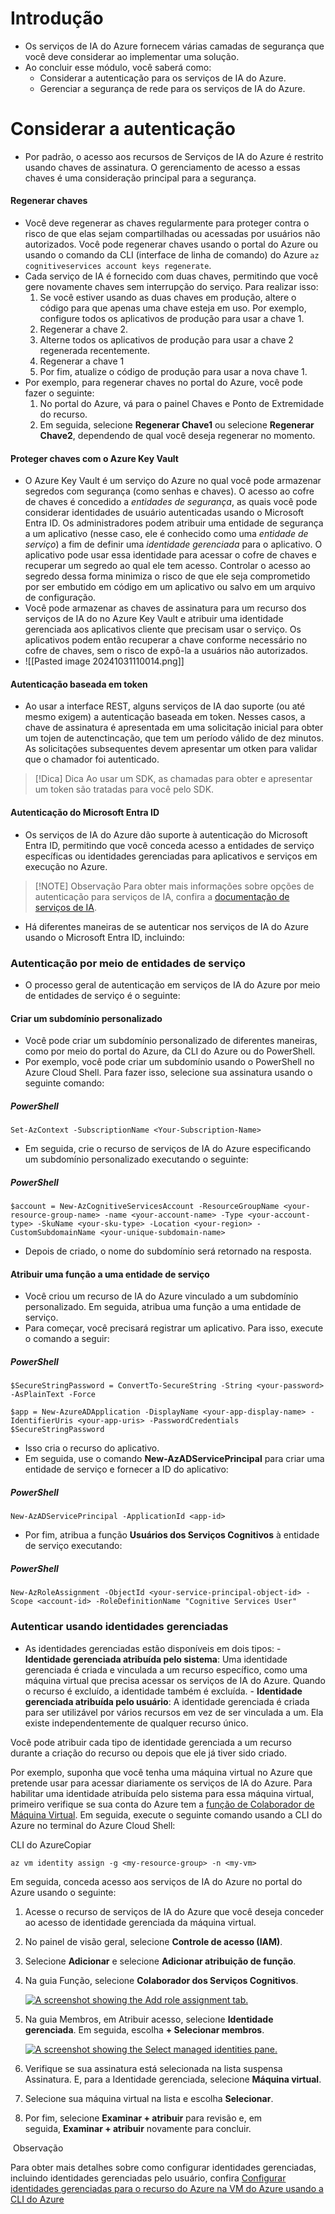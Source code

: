 # Introdução
- Os serviços de IA do Azure fornecem várias camadas de segurança que você deve considerar ao implementar uma solução.
- Ao concluir esse módulo, você saberá como:
	- Considerar a autenticação para os serviços de IA do Azure.
	- Gerenciar a segurança de rede para os serviços de IA do Azure.
# Considerar a autenticação
- Por padrão, o acesso aos recursos de Serviços de IA do Azure é restrito usando chaves de assinatura. O gerenciamento de acesso a essas chaves é uma consideração principal para a segurança.
#### Regenerar chaves
- Você deve regenerar as chaves regularmente para proteger contra o risco de que elas sejam compartilhadas ou acessadas por usuários não autorizados. Você pode regenerar chaves usando o portal do Azure ou usando o comando da CLI (interface de linha de comando) do Azure `az cognitiveservices account keys regenerate`.
- Cada serviço de IA é fornecido com duas chaves, permitindo que você gere novamente chaves sem interrupção do serviço. Para realizar isso:
	1. Se você estiver usando as duas chaves em produção, altere o código para que apenas uma chave esteja em uso. Por exemplo, configure todos os aplicativos de produção para usar a chave 1.
	2. Regenerar a chave 2.
	3. Alterne todos os aplicativos de produção para usar a chave 2 regenerada recentemente.
	4. Regenerar a chave 1
	5. Por fim, atualize o código de produção para usar a nova chave 1.
- Por exemplo, para regenerar chaves no portal do Azure, você pode fazer o seguinte:
	1. No portal do Azure, vá para o painel Chaves e Ponto de Extremidade do recurso.
	2. Em seguida, selecione **Regenerar Chave1** ou selecione **Regenerar Chave2**, dependendo de qual você deseja regenerar no momento.
#### Proteger chaves com o Azure Key Vault
- O Azure Key Vault é um serviço do Azure no qual você pode armazenar segredos com segurança (como senhas e chaves). O acesso ao cofre de chaves é concedido a _entidades de segurança_, as quais você pode considerar identidades de usuário autenticadas usando o Microsoft Entra ID. Os administradores podem atribuir uma entidade de segurança a um aplicativo (nesse caso, ele é conhecido como uma _entidade de serviço_) a fim de definir uma _identidade gerenciada_ para o aplicativo. O aplicativo pode usar essa identidade para acessar o cofre de chaves e recuperar um segredo ao qual ele tem acesso. Controlar o acesso ao segredo dessa forma minimiza o risco de que ele seja comprometido por ser embutido em código em um aplicativo ou salvo em um arquivo de configuração.
- Você pode armazenar as chaves de assinatura para um recurso dos serviços de IA do no Azure Key Vault e atribuir uma identidade gerenciada aos aplicativos cliente que precisam usar o serviço. Os aplicativos podem então recuperar a chave conforme necessário no cofre de chaves, sem o risco de expô-la a usuários não autorizados.
- ![[Pasted image 20241031110014.png]]
#### Autenticação baseada em token
- Ao usar a interface REST, alguns serviços de IA dao suporte (ou até mesmo exigem) a autenticação baseada em token. Nesses casos, a chave de assinatura é apresentada em uma solicitação inicial para obter um tojen de autenctincação, que tem um período válido de dez minutos. As solicitações subsequentes devem apresentar um otken para validar que o chamador foi autenticado.

> [!Dica] Dica
> Ao usar um SDK, as chamadas para obter e apresentar um token são tratadas para você pelo SDK.
> 

#### Autenticação do Microsoft Entra ID
- Os serviços de IA do Azure dão suporte à autenticação do Microsoft Entra ID, permitindo que você conceda acesso a entidades de serviço específicas ou identidades gerenciadas para aplicativos e serviços em execução no Azure.

> [!NOTE] Observação
> Para obter mais informações sobre opções de autenticação para serviços de IA, confira a [documentação de serviços de IA](https://learn.microsoft.com/pt-br/azure/ai-services/authentication).

- Há diferentes maneiras de se autenticar nos serviços de IA do Azure usando o Microsoft Entra ID, incluindo:
### Autenticação por meio de entidades de serviço
- O processo geral de autenticação em serviços de IA do Azure por meio de entidades de serviço é o seguinte:
#### Criar um subdomínio personalizado
- Você pode criar um subdomínio personalizado de diferentes maneiras, como por meio do portal do Azure, da CLI do Azure ou do PowerShell.
- Por exemplo, você pode criar um subdomínio usando o PowerShell no Azure Cloud Shell. Para fazer isso, selecione sua assinatura usando o seguinte comando:
##### PowerShell
```
Set-AzContext -SubscriptionName <Your-Subscription-Name>
```

- Em seguida, crie o recurso de serviços de IA do Azure especificando um subdomínio personalizado executando o seguinte:
##### PowerShell
```
$account = New-AzCognitiveServicesAccount -ResourceGroupName <your-resource-group-name> -name <your-account-name> -Type <your-account-type> -SkuName <your-sku-type> -Location <your-region> -CustomSubdomainName <your-unique-subdomain-name>
```

- Depois de criado, o nome do subdomínio será retornado na resposta.
#### Atribuir uma função a uma entidade de serviço
- Você criou um recurso de IA do Azure vinculado a um subdomínio personalizado. Em seguida, atribua uma função a uma entidade de serviço.
- Para começar, você precisará registrar um aplicativo. Para isso, execute o comando a seguir:
##### PowerShell
```
$SecureStringPassword = ConvertTo-SecureString -String <your-password> -AsPlainText -Force

$app = New-AzureADApplication -DisplayName <your-app-display-name> -IdentifierUris <your-app-uris> -PasswordCredentials $SecureStringPassword
```
- Isso cria o recurso do aplicativo.
- Em seguida, use o comando **New-AzADServicePrincipal** para criar uma entidade de serviço e fornecer a ID do aplicativo:
##### PowerShell
```
New-AzADServicePrincipal -ApplicationId <app-id>
```

- Por fim, atribua a função **Usuários dos Serviços Cognitivos** à entidade de serviço executando:
##### PowerShell
```
New-AzRoleAssignment -ObjectId <your-service-principal-object-id> -Scope <account-id> -RoleDefinitionName "Cognitive Services User"
```

### Autenticar usando identidades gerenciadas

- As identidades gerenciadas estão disponíveis em dois tipos:
		- **Identidade gerenciada atribuída pelo sistema**: Uma identidade gerenciada é criada e vinculada a um recurso específico, como uma máquina virtual que precisa acessar os serviços de IA do Azure. Quando o recurso é excluído, a identidade também é excluída.
		- **Identidade gerenciada atribuída pelo usuário**: A identidade gerenciada é criada para ser utilizável por vários recursos em vez de ser vinculada a um. Ela existe independentemente de qualquer recurso único.

Você pode atribuir cada tipo de identidade gerenciada a um recurso durante a criação do recurso ou depois que ele já tiver sido criado.

Por exemplo, suponha que você tenha uma máquina virtual no Azure que pretende usar para acessar diariamente os serviços de IA do Azure. Para habilitar uma identidade atribuída pelo sistema para essa máquina virtual, primeiro verifique se sua conta do Azure tem a [função de Colaborador de Máquina Virtual](https://learn.microsoft.com/pt-br/azure/role-based-access-control/built-in-roles). Em seguida, execute o seguinte comando usando a CLI do Azure no terminal do Azure Cloud Shell:

CLI do AzureCopiar

```
az vm identity assign -g <my-resource-group> -n <my-vm>
```

Em seguida, conceda acesso aos serviços de IA do Azure no portal do Azure usando o seguinte:

1. Acesse o recurso de serviços de IA do Azure que você deseja conceder ao acesso de identidade gerenciada da máquina virtual.
    
2. No painel de visão geral, selecione **Controle de acesso (IAM)**.
    
3. Selecione **Adicionar** e selecione **Adicionar atribuição de função**.
    
4. Na guia Função, selecione **Colaborador dos Serviços Cognitivos**.
    
    [![A screenshot showing the Add role assignment tab.](https://learn.microsoft.com/pt-br/training/wwl-data-ai/secure-ai-services/media/select-contributor-role-small.png)](https://learn.microsoft.com/pt-br/training/wwl-data-ai/secure-ai-services/media/select-contributor-role.png#lightbox)
    
5. Na guia Membros, em Atribuir acesso, selecione **Identidade gerenciada**. Em seguida, escolha **+ Selecionar membros**.
    
    [![A screenshot showing the Select managed identities pane.](https://learn.microsoft.com/pt-br/training/wwl-data-ai/secure-ai-services/media/select-managed-identity-small.png)](https://learn.microsoft.com/pt-br/training/wwl-data-ai/secure-ai-services/media/select-managed-identity.png#lightbox)
    
6. Verifique se sua assinatura está selecionada na lista suspensa Assinatura. E, para a Identidade gerenciada, selecione **Máquina virtual**.
    
7. Selecione sua máquina virtual na lista e escolha **Selecionar**.
    
8. Por fim, selecione **Examinar + atribuir** para revisão e, em seguida, **Examinar + atribuir** novamente para concluir.
    

 Observação

Para obter mais detalhes sobre como configurar identidades gerenciadas, incluindo identidades gerenciadas pelo usuário, confira [Configurar identidades gerenciadas para o recurso do Azure na VM do Azure usando a CLI do Azure](https://learn.microsoft.com/pt-br/azure/active-directory/managed-identities-azure-resources/qs-configure-cli-windows-vm)
